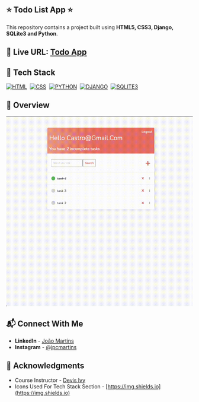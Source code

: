 ## ⭐ Todo List App ⭐

This repository contains a project built using **HTML5, CSS3, Django, SQLite3 and Python**.

## 🔗 Live URL: <a href="https://todo-list-vuxm.onrender.com">Todo App</a>

## 📌 Tech Stack

[![HTML](https://img.shields.io/badge/html5%20-%23E34F26.svg?&style=for-the-badge&logo=html5&logoColor=white)](https://github.com/joao82)&nbsp;
[![CSS](https://img.shields.io/badge/css3%20-%231572B6.svg?&style=for-the-badge&logo=css3&logoColor=white)](https://github.com/joao82)&nbsp;
[![PYTHON](https://img.shields.io/badge/Python-3776AB?style=for-the-badge&logo=python&logoColor=white)](https://github.com/joao82)&nbsp;
[![DJANGO](https://img.shields.io/badge/Django-092E20?style=for-the-badge&logo=django&logoColor=white)](https://github.com/joao82)&nbsp;
[![SQLITE3](https://img.shields.io/badge/SQLite-07405E?style=for-the-badge&logo=sqlite&logoColor=white)](https://github.com/joao82)&nbsp;
<br>

## 📸 Overview

![Screenshot](./todo.gif?raw=true "Todo List")

## 📬 Connect With Me

- **LinkedIn** - [João Martins](https://www.linkedin.com/in/joão-pedro-martins-755ba64b/)
- **Instagram** - [@jpcmartins](https://www.instagram.com/jpcmartins/)

## 📌 Acknowledgments

- Course Instructor - [Devis Ivy](https://github.com/divanov11)
- Icons Used For Tech Stack Section - [https://img.shields.io](https://img.shields.io)
